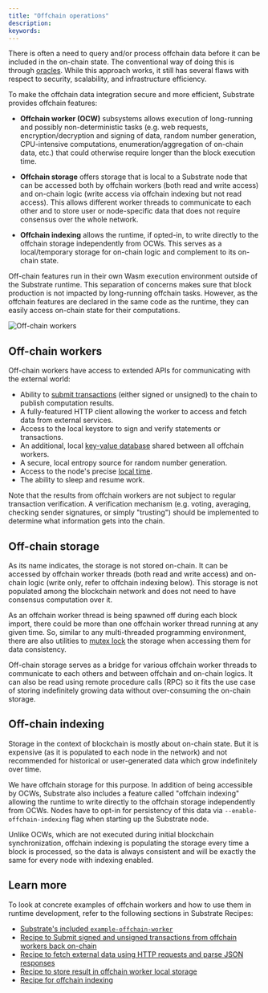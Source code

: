 ```yaml
---
title: "Offchain operations"
description:
keywords:
---
```


There is often a need to query and/or process offchain data before it can be included in the on-chain state.
The conventional way of doing this is through [oracles](/reference/glossary#oracle).
While this approach works, it still has several flaws with respect to security, scalability, and infrastructure efficiency.

To make the offchain data integration secure and more efficient, Substrate provides offchain features:

- **Offchain worker (OCW)** subsystems allows execution of long-running and possibly non-deterministic tasks (e.g. web requests, encryption/decryption and signing of data, random number generation, CPU-intensive computations, enumeration/aggregation of on-chain data, etc.) that could otherwise require longer than the block execution time.

- **Offchain storage** offers storage that is local to a Substrate node that can be accessed both by offchain workers (both read and write access) and on-chain logic (write access via offchain indexing but not read access).
  This allows different worker threads to communicate to each other and to store user or node-specific data that does not require consensus over the whole network.

- **Offchain indexing** allows the runtime, if opted-in, to write directly to the offchain storage
  independently from OCWs. This serves as a local/temporary storage for on-chain logic and
  complement to its on-chain state.

Off-chain features run in their own Wasm execution environment outside of the Substrate runtime.
This separation of concerns makes sure that block production is not impacted by long-running offchain tasks.
However, as the offchain features are declared in the same code as the runtime,
they can easily access on-chain state for their computations.

![Off-chain workers](/media/images/docs/reference/offchain-workers-v2.png)

## Off-chain workers

Off-chain workers have access to extended APIs for communicating with the external world:

- Ability to
  [submit transactions](https://paritytech.github.io/substrate/master/sp_runtime/offchain/trait.TransactionPool.html)
  (either signed or unsigned) to the chain to publish computation results.
- A fully-featured HTTP client allowing the worker to access and fetch data from external services.
- Access to the local keystore to sign and verify statements or transactions.
- An additional, local
  [key-value database](https://paritytech.github.io/substrate/master/sp_runtime/offchain/trait.OffchainStorage.html)
  shared between all offchain workers.
- A secure, local entropy source for random number generation.
- Access to the node's precise
  [local time](https://paritytech.github.io/substrate/master/sp_runtime/offchain/struct.Timestamp.html).
- The ability to sleep and resume work.

Note that the results from offchain workers are not subject to regular transaction verification.
A verification mechanism (e.g. voting, averaging, checking sender signatures, or simply "trusting") should be implemented to determine what information gets into the chain.

## Off-chain storage

As its name indicates, the storage is not stored on-chain. It can be accessed by offchain worker threads (both read and write access) and on-chain logic (write only, refer to offchain indexing below).
This storage is not populated among the blockchain network and does not need to have consensus computation over it.

As an offchain worker thread is being spawned off during each block import, there could be more
than one offchain worker thread running at any given time.
So, similar to any multi-threaded programming environment, there are also utilities to [mutex lock](<https://en.wikipedia.org/wiki/Lock_(computer_science)>) the storage when accessing them for data consistency.

Off-chain storage serves as a bridge for various offchain worker threads to communicate to each
others and between offchain and on-chain logics.
It can also be read using remote procedure calls (RPC) so it fits the use case of storing indefinitely growing data without over-consuming the on-chain storage.

## Off-chain indexing

Storage in the context of blockchain is mostly about on-chain state.
But it is expensive (as it is populated to each node in the network) and not recommended for historical or user-generated data which grow indefinitely over time.

We have offchain storage for this purpose.
In addition of being accessible by OCWs, Substrate also includes a feature called "offchain indexing" allowing the runtime to write directly to the offchain storage independently from OCWs.
Nodes have to opt-in for persistency of this data via `--enable-offchain-indexing` flag when starting up the Substrate node.

Unlike OCWs, which are not executed during initial blockchain synchronization, offchain indexing is populating the storage every time a block is processed, so the data is always consistent and will be exactly the same for every node with indexing enabled.

## Learn more

To look at concrete examples of offchain workers and how to use them in runtime development, refer to the following sections in Substrate Recipes:

- [Substrate's included `example-offchain-worker`](https://github.com/paritytech/substrate/tree/master/frame/examples/offchain-worker)
- [Recipe to Submit signed and unsigned transactions from offchain workers back on-chain](https://github.com/JoshOrndorff/recipes/blob/master/text/offchain-workers/transactions.md)
- [Recipe to fetch external data using HTTP requests and parse JSON responses](https://github.com/JoshOrndorff/recipes/blob/master/text/offchain-workers/http-json.md)
- [Recipe to store result in offchain worker local storage](https://github.com/JoshOrndorff/recipes/blob/master/text/offchain-workers/storage.md)
- [Recipe for offchain indexing](https://github.com/JoshOrndorff/recipes/blob/master/text/offchain-workers/indexing.md)
